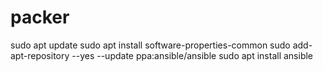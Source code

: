 # packer
sudo apt update
sudo apt install software-properties-common
sudo add-apt-repository --yes --update ppa:ansible/ansible
sudo apt install ansible